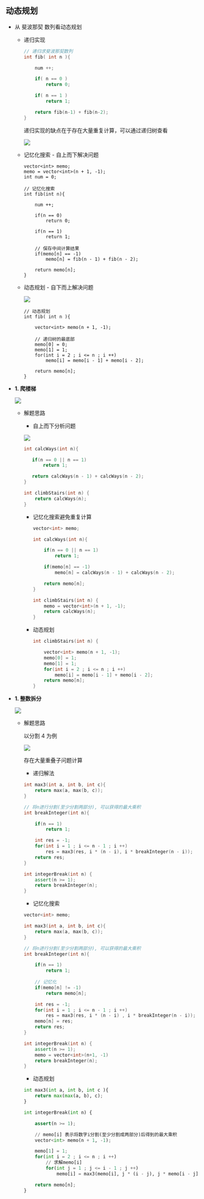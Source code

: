 ## 动态规划

- 从 斐波那契 数列看动态规划

	- 递归实现

		```C++
        // 递归求斐波那契数列
        int fib( int n ){

            num ++;

            if( n == 0 )
                return 0;

            if( n == 1 )
                return 1;

            return fib(n-1) + fib(n-2);
        }
        ```
        
        递归实现的缺点在于存在大量重复计算，可以通过递归树查看
        
        ![](./img/118.png)
        
    - 记忆化搜索 - 自上而下解决问题   

		```
        vector<int> memo;
        memo = vector<int>(n + 1, -1);
        int num = 0;

        // 记忆化搜索
        int fib(int n){

            num ++;

            if(n == 0)
                return 0;

            if(n == 1)
                return 1;

			// 保存中间计算结果
            if(memo[n] == -1)
                memo[n] = fib(n - 1) + fib(n - 2);

            return memo[n];
        }
        ```
        
  - 动态规划 - 自下而上解决问题

	![](./img/119.png)
	```
    // 动态规划
    int fib( int n ){

        vector<int> memo(n + 1, -1);
		
        // 递归树的最底部
        memo[0] = 0;
        memo[1] = 1;
        for(int i = 2 ; i <= n ; i ++)
            memo[i] = memo[i - 1] + memo[i - 2];

        return memo[n];
    }
    ```
    
- **1. 爬楼梯**    
    
    ![](./img/120.png)
    
  - 解题思路

	 - 自上而下分析问题
     
     ![](./img/121.png)
     
     ```C++
	int calcWays(int n){

        if(n == 0 || n == 1)
            return 1;

        return calcWays(n - 1) + calcWays(n - 2);
     }
	
     int climbStairs(int n) {
         return calcWays(n);
     }
     ```
    
    - 记忆化搜索避免重复计算

		```C++
       vector<int> memo;

       int calcWays(int n){

            if(n == 0 || n == 1)
                return 1;

            if(memo[n] == -1)
                memo[n] = calcWays(n - 1) + calcWays(n - 2);

            return memo[n];
        }
        
        int climbStairs(int n) {
            memo = vector<int>(n + 1, -1);
            return calcWays(n);
        }
        ```

	- 动态规划

		```C++
        int climbStairs(int n) {

            vector<int> memo(n + 1, -1);
            memo[0] = 1;
            memo[1] = 1;
            for(int i = 2 ; i <= n ; i ++)
                memo[i] = memo[i - 1] + memo[i - 2];
            return memo[n];
    	}
        ```

- **1. 整数拆分**   

	![](./img/122.png)
    
    - 解题思路

		以分割 $4$ 为例
        
        ![](./img/123.png)
        
        存在大量重叠子问题计算
        
        - 递归解法
        
        ```C++
        int max3(int a, int b, int c){
        	return max(a, max(b, c));
        }

        // 将n进行分割(至少分割两部分), 可以获得的最大乘积
        int breakInteger(int n){

            if(n == 1)
                return 1;

            int res = -1;
            for(int i = 1 ; i <= n - 1 ; i ++)
                res = max3(res, i * (n - i), i * breakInteger(n - i));
            return res;
        }
        
        int integerBreak(int n) {
            assert(n >= 1);
            return breakInteger(n);
        }
        ```
        
        - 记忆化搜索

		```C++
        vector<int> memo;

        int max3(int a, int b, int c){
            return max(a, max(b, c));
        }

        // 将n进行分割(至少分割两部分), 可以获得的最大乘积
        int breakInteger(int n){

            if(n == 1)
                return 1;
            
			// 记忆化
            if(memo[n] != -1)
                return memo[n];

            int res = -1;
            for(int i = 1 ; i <= n - 1 ; i ++)
                res = max3(res, i * (n - i) , i * breakInteger(n - i));
            memo[n] = res;
            return res;
        }
        
        int integerBreak(int n) {
            assert(n >= 1);
            memo = vector<int>(n+1, -1)
            return breakInteger(n);
        }
        ```
        
        - 动态规划

		```python
        int max3(int a, int b, int c ){
            return max(max(a, b), c);
        }
        
        int integerBreak(int n) {

            assert(n >= 1);

            // memo[i] 表示将数字i分割(至少分割成两部分)后得到的最大乘积
            vector<int> memo(n + 1, -1);

            memo[1] = 1;
            for(int i = 2 ; i <= n ; i ++)
                // 求解memo[i]
                for(int j = 1 ; j <= i - 1 ; j ++)
                    memo[i] = max3(memo[i], j * (i - j), j * memo[i - j]);

            return memo[n];
        }
        ```